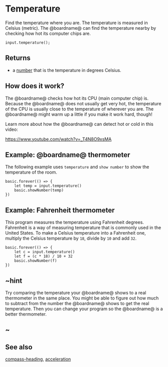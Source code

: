 # Temperature

Find the temperature where you are. The temperature is measured in Celsius (metric).
The @boardname@ can find the temperature nearby by checking how hot its computer chips are.

```sig
input.temperature();
```

## Returns

* a [number](/types/number) that is the temperature in degrees Celsius.

## How does it work?

The @boardname@ checks how hot its CPU (main computer chip) is.
Because the @boardname@ does not usually get very hot, the temperature of the CPU
is usually close to the temperature of wherever you are.
The @boardname@ might warm up a little if you make it work hard, though!

Learn more about how the @boardname@ can detect hot or cold in this video:

https://www.youtube.com/watch?v=_T4N8O9xsMA


## Example: @boardname@ thermometer

The following example uses `temperature` and `show number` to show the temperature of the room.

```blocks
basic.forever(() => {
    let temp = input.temperature()
    basic.showNumber(temp)
})
```
## Example: Fahrenheit thermometer

This program measures the temperature using Fahrenheit degrees.
Fahrenheit is a way of measuring temperature that is commonly used in the United States.
To make a Celsius temperature into a Fahrenheit one, multiply the Celsius temperature by
``18``, divide by ``10`` and add ``32``.

```blocks
basic.forever(() => {
    let c = input.temperature()
    let f = (c * 18) / 10 + 32
    basic.showNumber(f)
})
```

## ~hint

Try comparing the temperature your @boardname@ shows to a real thermometer in the same place.
You might be able to figure out how much to subtract from the number the @boardname@
shows to get the real temperature. Then you can change your program so the @boardname@ is a 
better thermometer.

## ~

## See also

[compass-heading](/reference/input/compass-heading), [acceleration](/reference/input/acceleration)

